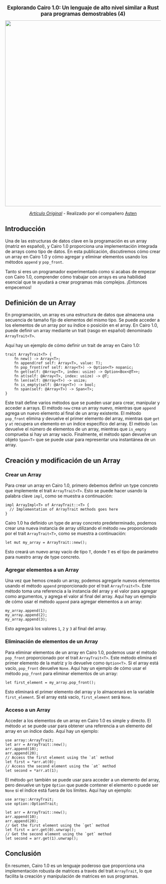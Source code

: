 <div align="center">
  <h1 style="font-size: larger;">
    <strong>Explorando Cairo 1.0: Un lenguaje de alto nivel similar a Rust para programas demostrables (4)</strong> 
    </h1>  
    <img src="https://github.com/Nadai2010/DimeYad/blob/master/Explorando_Cairo1_pt4.png" width="600">

_[Artículo Original](https://medium.com/dev-genius/exploring-cairo-1-0-a-rust-like-high-level-language-for-provable-programs-4-53ae2070888a)_ - Realizado por el compañero [Asten](https://twitter.com/0xasten)
</div>

## Introducción

Una de las estructuras de datos clave en la programación es un array (matriz en español), y Cairo 1.0 proporciona una implementación integrada de arrays como tipo de datos. En esta publicación, discutiremos cómo crear un array en Cairo 1.0 y cómo agregar y eliminar elementos usando los métodos `append` y `pop_front`.

Tanto si eres un programador experimentado como si acabas de empezar con Cairo 1.0, comprender cómo trabajar con arrays es una habilidad esencial que te ayudará a crear programas más complejos. ¡Entonces empecemos!

## Definición de un Array

En programación, un array es una estructura de datos que almacena una secuencia de tamaño fijo de elementos del mismo tipo. Se puede acceder a los elementos de un array por su índice o posición en el array. En Cairo 1.0, puede definir un array mediante un trait (rasgo en español) denominado `ArrayTrait<T>`.

Aquí hay un ejemplo de cómo definir un trait de array en Cairo 1.0:

```cairo
trait ArrayTrait<T> {
    fn new() -> Array<T>;
    fn append(ref self: Array<T>, value: T);
    fn pop_front(ref self: Array<T>) -> Option<T> nopanic;
    fn get(self: @Array<T>, index: usize) -> Option<Box<@T>>;
    fn at(self: @Array<T>, index: usize) -> @T;
    fn len(self: @Array<T>) -> usize;
    fn is_empty(self: @Array<T>) -> bool;
    fn span(self: @Array<T>) -> Span<T>;
}
```
Este trait define varios métodos que se pueden usar para crear, manipular y acceder a arrays. El método `new` crea un array nuevo, mientras que `append` agrega un nuevo elemento al final de un array existente. El método `pop_front` elimina y devuelve el primer elemento del array, mientras que `get` y `at` recupera un elemento en un índice específico del array. El método `len` devuelve el número de elementos de un array, mientras que `is_empty` comprueba si hay un array vacío. Finalmente, el método span devuelve un objeto `Span<T>` que se puede usar para representar una instantánea de un array.

## Creación y modificación de un Array

### Crear un Array

Para crear un array en Cairo 1.0, primero debemos definir un type concreto que implemente el trait `ArrayTrait<T>`. Esto se puede hacer usando la palabra clave `impl`, como se muestra a continuación:

```cairo
impl ArrayImpl<T> of ArrayTrait::<T> {
  // Implementation of ArrayTrait methods goes here
}
```
Cairo 1.0 ha definido un type de array concreto predeterminado, podemos crear una nueva instancia de array utilizando el método `new` proporcionado por el trait `ArrayTrait<T>`, como se muestra a continuación:

```cairo
let mut my_array = ArrayTrait::new();
```
Esto creará un nuevo array vacío de tipo `T`, donde `T` es el tipo de parámetro para nuestro array de type concreto.

### Agregar elementos a un Array

Una vez que hemos creado un array, podemos agregarle nuevos elementos usando el método `append` proporcionado por el trait `ArrayTrait<T>`. Este método toma una referencia a la instancia del array y el valor para agregar como argumentos, y agrega el valor al final del array. Aquí hay un ejemplo de cómo usar el método `append` para agregar elementos a un array:

```cairo
my_array.append(1);
my_array.append(2);
my_array.append(3);
```
Esto agregará los valores `1`, `2` y `3` al final del array.

### Eliminación de elementos de un Array

Para eliminar elementos de un array en Cairo 1.0, podemos usar el método `pop_front` proporcionado por el trait `ArrayTrait<T>`. Este método elimina el primer elemento de la matriz y lo devuelve como `Option<T>`. Si el array está vacío, `pop_front` devuelve `None`. Aquí hay un ejemplo de cómo usar el método `pop_front` para eliminar elementos de un array:

```cairo
let first_element = my_array.pop_front();
```
Esto eliminará el primer elemento del array y lo almacenará en la variable `first_element`. Si el array está vacío, `first_element` será `None`.

### Acceso a un Array

Acceder a los elementos de un array en Cairo 1.0 es simple y directo. El método `at` se puede usar para obtener una referencia a un elemento del array en un índice dado. Aquí hay un ejemplo:

```cairo
use array::ArrayTrait;
let arr = ArrayTrait::new();
arr.append(10);
arr.append(20);
// Access the first element using the `at` method
let first = *arr.at(0);
// Access the second element using the `at` method
let second = *arr.at(1);
```

El método `get` también se puede usar para acceder a un elemento del array, pero devuelve un type `Option` que puede contener el elemento o puede ser `None` si el índice está fuera de los límites. Aquí hay un ejemplo:

```cairo
use array::ArrayTrait;
use option::OptionTrait;

let arr = ArrayTrait::new();
arr.append(10);
arr.append(20);
// Get the first element using the `get` method
let first = arr.get(0).unwrap();
// Get the second element using the `get` method
let second = arr.get(1).unwrap();
```
## Conclusión

En resumen, Cairo 1.0 es un lenguaje poderoso que proporciona una implementación robusta de matrices a través del trait `ArrayTrait`, lo que facilita la creación y manipulación de matrices en sus programas.



